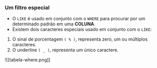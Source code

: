 ### Um filtro especial

- O `LIKE` é usado em conjunto com o `WHERE` para procurar por um determinado padrão em uma **COLUNA**.
- Existem dois caracteres especiais usado em conjunto com o `LIKE`:
1. O sinal de porcentagem `( % )`, representa zero, um ou múltiplos caracteres.
2. O underline `( _ )`, representa  um único caractere.

![[tabela-where.png]]